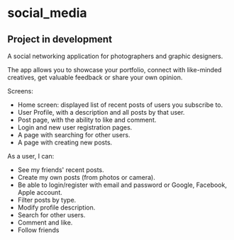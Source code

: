 # social_media

## Project in development


A social networking application for photographers and graphic designers.
 
The app allows you to showcase your portfolio, connect with like-minded creatives, get valuable feedback or share your own opinion.
 
Screens:
- Home screen: displayed list of recent posts of users you subscribe to.
- User Profile, with a description and all posts by that user.
- Post page, with the ability to like and comment.
- Login and new user registration pages.
- A page with searching for other users.
- A page with creating new posts.
 
As a user, I can:
- See my friends' recent posts.
- Create my own posts (from photos or camera).
- Be able to login/register with email and password or Google, Facebook, Apple account.
- Filter posts by type.
- Modify profile description.
- Search for other users.
- Comment and like.
- Follow friends
